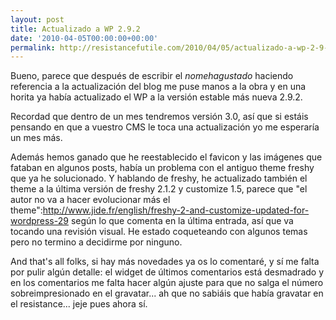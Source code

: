 ```yaml
---
layout: post
title: Actualizado a WP 2.9.2
date: '2010-04-05T00:00:00+00:00'
permalink: http://resistancefutile.com/2010/04/05/actualizado-a-wp-2-9-2/
---
```

Bueno, parece que después de escribir el *nomehagustado* haciendo referencia a la actualización del blog me puse manos a la obra y en una horita ya había actualizado el WP a la versión estable más nueva 2.9.2. 

Recordad que dentro de un mes tendremos versión 3.0, así que si estáis pensando en que a vuestro CMS le toca una actualización yo me esperaría un mes más.

Además hemos ganado que he reestablecido el favicon y las imágenes que fataban en algunos posts, había un problema con el antiguo theme freshy que ya he solucionado. Y hablando de freshy, he actualizado también el theme a la última versión de freshy 2.1.2 y customize 1.5, parece que "el autor no va a hacer evolucionar más el theme":http://www.jide.fr/english/freshy-2-and-customize-updated-for-wordpress-29 según lo que comenta en la última entrada, así que va tocando una revisión visual. He estado coqueteando con algunos temas pero no termino a decidirme por ninguno. 

And that's all folks, si hay más novedades ya os lo comentaré, y sí me falta por pulir algún detalle: el widget de últimos comentarios está desmadrado y en los comentarios me falta hacer algún ajuste para que no salga el número sobreimpresionado en el gravatar... ah que no sabiáis que había gravatar en el resistance... jeje pues ahora sí.
